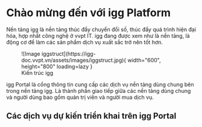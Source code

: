 # Chào mừng đến với igg Platform

Nền tảng igg là nền tảng thúc đẩy chuyển đổi số, thúc đẩy quá trình hiện đại hóa, hợp nhất công nghệ ở vvpt IT. igg đang được xem như là nền tảng, là động cơ để làm các sản phẩm dịch vụ xuất sắc trở nên tốt hơn.

<figure markdown>
  ![Image iggstruct](https://igg-doc.vvpt.vn/assets/images/iggstruct.jpg){ width="600", height="800" loading=lazy }
  <figcaption>Kiến trúc igg</figcaption>
</figure>

igg Portal là cổng thông tin cung cấp các dịch vụ nền tảng dùng chung bên trong nền tảng igg. Là thành phần giao tiếp giữa các nền tảng dùng chung và người dùng bao gồm quản trị viên và người mua dịch vụ.

## Các dịch vụ dự kiến triển khai trên igg Portal


